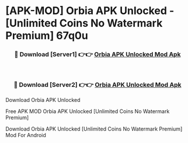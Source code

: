 # [APK-MOD] Orbia APK Unlocked - [Unlimited Coins No Watermark Premium] 67q0u



<div align="center">
<h3>🔴 Download [Server1] 👉👉 <a href="https://momento.my/?title=Orbia_APK_Unlocked">Orbia APK Unlocked Mod Apk</a></h3><br>

<h3>🔴 Download [Server2] 👉👉 <a href="https://momento.my/?title=Orbia_APK_Unlocked">Orbia APK Unlocked Mod Apk</a></h3>
</div>



Download Orbia APK Unlocked 

Free APK MOD Orbia APK Unlocked [Unlimited Coins No Watermark Premium]

Download Orbia APK Unlocked [Unlimited Coins No Watermark Premium] Mod For Android
